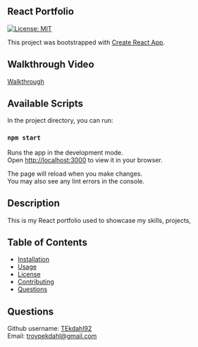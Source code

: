 ## React Portfolio
[![License: MIT](https://img.shields.io/badge/License-MIT-yellow.svg)](https://opensource.org/licenses/MIT)

This project was bootstrapped with [Create React App](https://github.com/facebook/create-react-app).

## Walkthrough Video 
[Walkthrough](https://drive.google.com/file/d/1QjQlyzfMzV8yAMP14OrCCzMdk3QlFE1s/view)


## Available Scripts

In the project directory, you can run:

### `npm start`

Runs the app in the development mode.\
Open [http://localhost:3000](http://localhost:3000) to view it in your browser.

The page will reload when you make changes.\
You may also see any lint errors in the console.


## Description
This is my React portfolio used to showcase my skills, projects, 

## Table of Contents
- [Installation](#Installation)  
- [Usage](#Usage)
- [License](#License)
- [Contributing](#Contributing)
- [Questions](#Questions)


## Questions
Github username: [TEkdahl92](https://github.com/TEkdahl92) <br>
Email: troypekdahl@gmail.com

